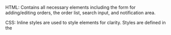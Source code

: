 HTML: Contains all necessary elements including the form for adding/editing orders, the order list, search input, and notification area.

CSS: Inline styles are used to style elements for clarity. Styles are defined in the <style> section to maintain the layout as intended.

JavaScript: All functionality is encapsulated within <script>. This includes managing orders (adding, editing, deleting), displaying orders, saving to localStorage, handling notifications, and implementing search functionality.

